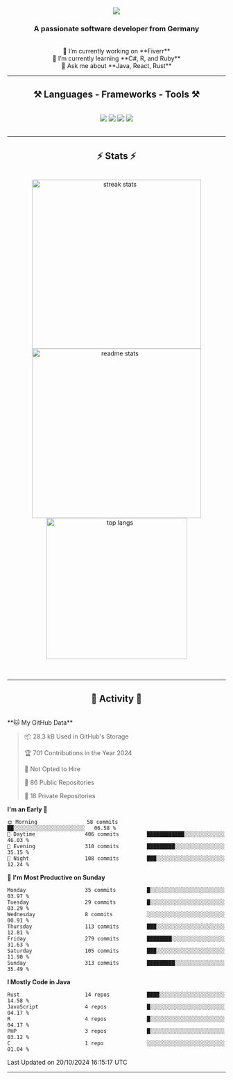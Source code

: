 <h1 align="center">
    <img src="https://readme-typing-svg.herokuapp.com/?font=Righteous&size=35&center=true&vCenter=true&width=500&height=70&duration=4000&lines=Hi+There!+👋;+I'm+Luan+S.!;" />
</h1>

<h3 align="center">A passionate software developer from Germany</h3>

<br/>

<div align="center">
    🔭 I’m currently working on **Fiverr**<br/>
    🌱 I’m currently learning **C#, R, and Ruby**<br/>
    💬 Ask me about **Java, React, Rust**<br/>
</div>

<hr/>

<h2 align="center">⚒️ Languages - Frameworks - Tools ⚒️</h2>
<br/>
<div align="center">
    <img src="https://skillicons.dev/icons?i=react,bootstrap,rust,html,css,github,figma,tailwind,git,r,php,postman" />
    <img src="https://skillicons.dev/icons?i=gradle,ruby,scala,go,postgres,redis,rabbitmq,gradle,java,nextjs,mysql,flask" />
    <img src="https://skillicons.dev/icons?i=angular,vite,vim,bun,c,discordjs,docker,flutter,sqlite,maven,nginx,npm" />
    <img src="https://skillicons.dev/icons?i=nodejs,python,javascript,typescript,kubernetes,firebase,mongodb,c" />
</div>
<br/>
<hr/>

<h2 align="center">⚡ Stats ⚡</h2>
<br/>
<div align="center">
  <img width="390" src="https://github-readme-streak-stats-salesp07.vercel.app/?user=luannndev&count_private=true&theme=react&border_radius=10" alt="streak stats"/>
  <img width="390" src="https://github-readme-stats-salesp07.vercel.app/api?username=luannndev&count_private=true&show_icons=true&theme=react&rank_icon=github&border_radius=10" alt="readme stats" />
  <br/>
  <img width="325" align="center" src="https://github-readme-stats-salesp07.vercel.app/api/top-langs/?username=luannndev&hide=HTML&langs_count=8&layout=compact&theme=react&border_radius=10&size_weight=0.5&count_weight=0.5&exclude_repo=github-readme-stats" alt="top langs" />
</div>
<br/><br/>

<hr/>

<h2 align="center">🐍 Activity 🐍</h2>
<br/>
<!--START_SECTION:waka-->
**🐱 My GitHub Data** 

> 📦 28.3 kB Used in GitHub's Storage 
 > 
> 🏆 701 Contributions in the Year 2024
 > 
> 🚫 Not Opted to Hire
 > 
> 📜 86 Public Repositories 
 > 
> 🔑 18 Private Repositories 
 > 
**I'm an Early 🐤** 

```text
🌞 Morning                58 commits          ██░░░░░░░░░░░░░░░░░░░░░░░   06.58 % 
🌆 Daytime                406 commits         ████████████░░░░░░░░░░░░░   46.03 % 
🌃 Evening                310 commits         █████████░░░░░░░░░░░░░░░░   35.15 % 
🌙 Night                  108 commits         ███░░░░░░░░░░░░░░░░░░░░░░   12.24 % 
```
📅 **I'm Most Productive on Sunday** 

```text
Monday                   35 commits          █░░░░░░░░░░░░░░░░░░░░░░░░   03.97 % 
Tuesday                  29 commits          █░░░░░░░░░░░░░░░░░░░░░░░░   03.29 % 
Wednesday                8 commits           ░░░░░░░░░░░░░░░░░░░░░░░░░   00.91 % 
Thursday                 113 commits         ███░░░░░░░░░░░░░░░░░░░░░░   12.81 % 
Friday                   279 commits         ████████░░░░░░░░░░░░░░░░░   31.63 % 
Saturday                 105 commits         ███░░░░░░░░░░░░░░░░░░░░░░   11.90 % 
Sunday                   313 commits         █████████░░░░░░░░░░░░░░░░   35.49 % 
```


**I Mostly Code in Java** 

```text
Rust                     14 repos            ████░░░░░░░░░░░░░░░░░░░░░   14.58 % 
JavaScript               4 repos             █░░░░░░░░░░░░░░░░░░░░░░░░   04.17 % 
R                        4 repos             █░░░░░░░░░░░░░░░░░░░░░░░░   04.17 % 
PHP                      3 repos             █░░░░░░░░░░░░░░░░░░░░░░░░   03.12 % 
C                        1 repo              ░░░░░░░░░░░░░░░░░░░░░░░░░   01.04 % 
```




 Last Updated on 20/10/2024 16:15:17 UTC
<!--END_SECTION:waka-->
<hr/>

<br/>
